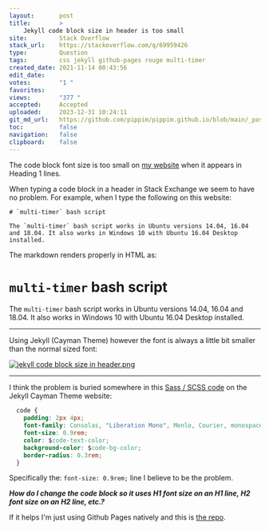 ```yaml
---
layout:       post
title:        >
    Jekyll code block size in header is too small
site:         Stack Overflow
stack_url:    https://stackoverflow.com/q/69959426
type:         Question
tags:         css jekyll github-pages rouge multi-timer
created_date: 2021-11-14 00:43:56
edit_date:    
votes:        "1 "
favorites:    
views:        "377 "
accepted:     Accepted
uploaded:     2023-12-31 10:24:11
git_md_url:   https://github.com/pippim/pippim.github.io/blob/main/_posts/2021/2021-11-14-Jekyll-code-block-size-in-header-is-too-small.md
toc:          false
navigation:   false
clipboard:    false
---
```


The code block font size is too small on [my website](https://pippim.github.io/2018/05/23/A-timer-to-set-up-different-alarms-simultaneosly.html#) when it appears in Heading 1 lines.

When typing a code block in a header in Stack Exchange we seem to have no problem. For example, when I type the following on this website:

``` 
# `multi-timer` bash script

The `multi-timer` bash script works in Ubuntu versions 14.04, 16.04 and 18.04. It also works in Windows 10 with Ubuntu 16.04 Desktop installed.
```

The markdown renders properly in HTML as:

# `multi-timer` bash script

The `multi-timer` bash script works in Ubuntu versions 14.04, 16.04 and 18.04. It also works in Windows 10 with Ubuntu 16.04 Desktop installed.

---

Using Jekyll (Cayman Theme) however the font is always a little bit smaller than the normal sized font:

[![jekyll code block size in header.png][1]][1]

---

I think the problem is buried somewhere in this [Sass / SCSS code](https://github.com/pages-themes/cayman/blob/master/_sass/jekyll-theme-cayman.scss) on the Jekyll Cayman Theme website:

``` css
  code {
    padding: 2px 4px;
    font-family: Consolas, "Liberation Mono", Menlo, Courier, monospace;
    font-size: 0.9rem;
    color: $code-text-color;
    background-color: $code-bg-color;
    border-radius: 0.3rem;
  }
```

Specifically the: `font-size: 0.9rem;` line I believe to be the problem.

***How do I change the code block so it uses H1 font size on an H1 line, H2 font size on an H2 line, etc.?***

If it helps I'm just using Github Pages natively and this is [the repo](https://github.com/pippim/pippim.github.io).


  [1]: https://i.stack.imgur.com/uO1bH.png
